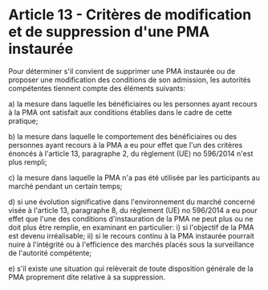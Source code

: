 # Article 13 - Critères de modification et de suppression d'une PMA instaurée


Pour déterminer s'il convient de supprimer une PMA instaurée ou de proposer une modification des conditions de son admission, les autorités compétentes tiennent compte des éléments suivants:

a) la mesure dans laquelle les bénéficiaires ou les personnes ayant recours à la PMA ont satisfait aux conditions établies dans le cadre de cette pratique;

b) la mesure dans laquelle le comportement des bénéficiaires ou des personnes ayant recours à la PMA a eu pour effet que l'un des critères énoncés à l'article 13, paragraphe 2, du règlement (UE) no 596/2014 n'est plus rempli;

c) la mesure dans laquelle la PMA n'a pas été utilisée par les participants au marché pendant un certain temps;

d) si une évolution significative dans l'environnement du marché concerné visée à l'article 13, paragraphe 8, du règlement (UE) no 596/2014 a eu pour effet que l'une des conditions d'instauration de la PMA ne peut plus ou ne doit plus être remplie, en examinant en particulier: i) si l'objectif de la PMA est devenu irréalisable; ii) si le recours continu à la PMA instaurée pourrait nuire à l'intégrité ou à l'efficience des marchés placés sous la surveillance de l'autorité compétente;

e) s'il existe une situation qui relèverait de toute disposition générale de la PMA proprement dite relative à sa suppression.

